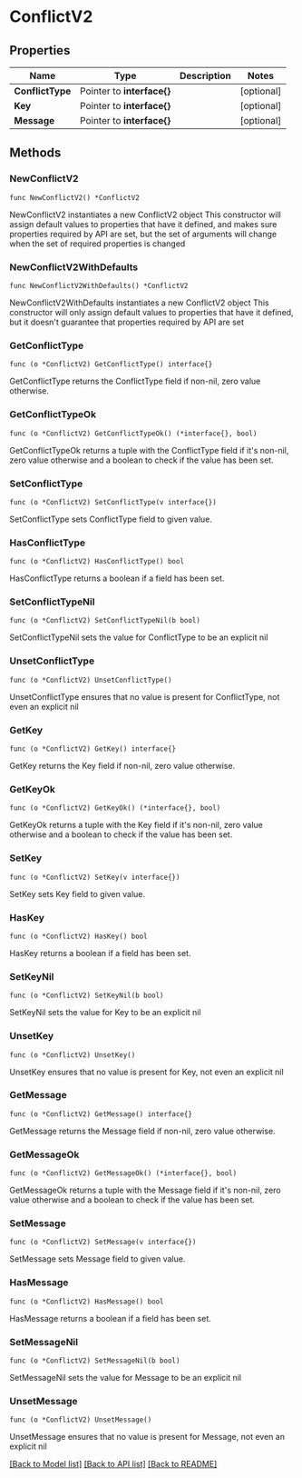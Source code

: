 # ConflictV2

## Properties

Name | Type | Description | Notes
------------ | ------------- | ------------- | -------------
**ConflictType** | Pointer to **interface{}** |  | [optional] 
**Key** | Pointer to **interface{}** |  | [optional] 
**Message** | Pointer to **interface{}** |  | [optional] 

## Methods

### NewConflictV2

`func NewConflictV2() *ConflictV2`

NewConflictV2 instantiates a new ConflictV2 object
This constructor will assign default values to properties that have it defined,
and makes sure properties required by API are set, but the set of arguments
will change when the set of required properties is changed

### NewConflictV2WithDefaults

`func NewConflictV2WithDefaults() *ConflictV2`

NewConflictV2WithDefaults instantiates a new ConflictV2 object
This constructor will only assign default values to properties that have it defined,
but it doesn't guarantee that properties required by API are set

### GetConflictType

`func (o *ConflictV2) GetConflictType() interface{}`

GetConflictType returns the ConflictType field if non-nil, zero value otherwise.

### GetConflictTypeOk

`func (o *ConflictV2) GetConflictTypeOk() (*interface{}, bool)`

GetConflictTypeOk returns a tuple with the ConflictType field if it's non-nil, zero value otherwise
and a boolean to check if the value has been set.

### SetConflictType

`func (o *ConflictV2) SetConflictType(v interface{})`

SetConflictType sets ConflictType field to given value.

### HasConflictType

`func (o *ConflictV2) HasConflictType() bool`

HasConflictType returns a boolean if a field has been set.

### SetConflictTypeNil

`func (o *ConflictV2) SetConflictTypeNil(b bool)`

 SetConflictTypeNil sets the value for ConflictType to be an explicit nil

### UnsetConflictType
`func (o *ConflictV2) UnsetConflictType()`

UnsetConflictType ensures that no value is present for ConflictType, not even an explicit nil
### GetKey

`func (o *ConflictV2) GetKey() interface{}`

GetKey returns the Key field if non-nil, zero value otherwise.

### GetKeyOk

`func (o *ConflictV2) GetKeyOk() (*interface{}, bool)`

GetKeyOk returns a tuple with the Key field if it's non-nil, zero value otherwise
and a boolean to check if the value has been set.

### SetKey

`func (o *ConflictV2) SetKey(v interface{})`

SetKey sets Key field to given value.

### HasKey

`func (o *ConflictV2) HasKey() bool`

HasKey returns a boolean if a field has been set.

### SetKeyNil

`func (o *ConflictV2) SetKeyNil(b bool)`

 SetKeyNil sets the value for Key to be an explicit nil

### UnsetKey
`func (o *ConflictV2) UnsetKey()`

UnsetKey ensures that no value is present for Key, not even an explicit nil
### GetMessage

`func (o *ConflictV2) GetMessage() interface{}`

GetMessage returns the Message field if non-nil, zero value otherwise.

### GetMessageOk

`func (o *ConflictV2) GetMessageOk() (*interface{}, bool)`

GetMessageOk returns a tuple with the Message field if it's non-nil, zero value otherwise
and a boolean to check if the value has been set.

### SetMessage

`func (o *ConflictV2) SetMessage(v interface{})`

SetMessage sets Message field to given value.

### HasMessage

`func (o *ConflictV2) HasMessage() bool`

HasMessage returns a boolean if a field has been set.

### SetMessageNil

`func (o *ConflictV2) SetMessageNil(b bool)`

 SetMessageNil sets the value for Message to be an explicit nil

### UnsetMessage
`func (o *ConflictV2) UnsetMessage()`

UnsetMessage ensures that no value is present for Message, not even an explicit nil

[[Back to Model list]](../README.md#documentation-for-models) [[Back to API list]](../README.md#documentation-for-api-endpoints) [[Back to README]](../README.md)


